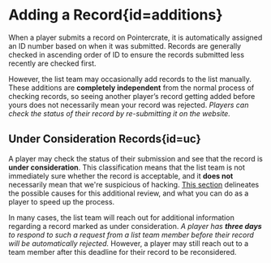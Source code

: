 <div class='panel fade js-scroll-anim' data-anim='fade'>

# Adding a Record{id=additions}

When a player submits a record on Pointercrate, it is automatically assigned an ID number based on when it was submitted. Records are generally checked in ascending order of ID to ensure the records submitted less recently are checked first. 

However, the list team may occasionally add records to the list manually. These additions are __completely independent__ from the normal process of checking records, so seeing another player’s record getting added before yours does not necessarily mean your record was rejected. *Players can check the status of their record by re-submitting it on the website.*

## Under Consideration Records{id=uc}

A player may check the status of their submission and see that the record is **under consideration**. This classification means that the list team is not immediately sure whether the record is acceptable, and it **does not** necessarily mean that we're suspicious of hacking. [This section](/guidelines/eligibility/#uc-records) delineates the possible causes for this additional review, and what you can do as a player to speed up the process. 

In many cases, the list team will reach out for additional information regarding a record marked as under consideration. *A player has **three days** to respond to such a request from a list team member before their record will be automatically rejected.* However, a player may still reach out to a team member after this deadline for their record to be reconsidered.


</div>
